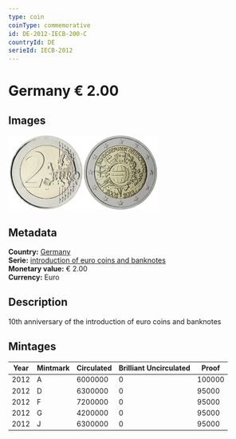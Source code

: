 ```yaml
---
type: coin
coinType: commemorative
id: DE-2012-IECB-200-C
countryId: DE
serieId: IECB-2012
---
```


# Germany € 2.00

## Images

<img src="../../Images/common-2007-200.webp" height="150" alt="Front image"><img src="Images/DE-2012-200.webp" height="150" alt="Back image">

## Metadata

**Country:** [Germany](../../Countries/Germany/index.md)\
**Serie:** [introduction of euro coins and banknotes](index.md)\
**Monetary value:** € 2.00\
**Currency:** Euro

## Description

10th anniversary of the introduction of euro coins and banknotes

## Mintages

| Year | Mintmark | Circulated | Brilliant Uncirculated | Proof  |
| ---- | -------- | ---------- | ---------------------- | ------ |
| 2012 | A        | 6000000    | 0                      | 100000 |
| 2012 | D        | 6300000    | 0                      | 95000  |
| 2012 | F        | 7200000    | 0                      | 95000  |
| 2012 | G        | 4200000    | 0                      | 95000  |
| 2012 | J        | 6300000    | 0                      | 95000  |
